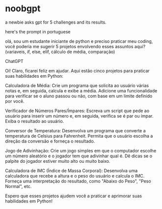 # noobgpt
a newbie asks gpt for 5 challenges and its results.

here's the prompt in portuguese





olá, sou um estudante iniciante de python e preciso praticar meu coding, você poderia me sugerir 5 projetos envolvendo esses assuntos aqui? (variaveis, if, else, elif, cálculo de média, comparação)



ChatGPT

Oi! Claro, ficarei feliz em ajudar. Aqui estão cinco projetos para praticar suas habilidades em Python:

Calculadora de Média:
Crie um programa que solicita ao usuário várias notas e, em seguida, calcula e exibe a média. Adicione uma funcionalidade para verificar se o aluno passou ou não, com base em um limite definido por você.

Verificador de Números Pares/Ímpares:
Escreva um script que pede ao usuário para inserir um número e, em seguida, verifica se é par ou ímpar. Exiba o resultado ao usuário.

Conversor de Temperatura:
Desenvolva um programa que converte a temperatura de Celsius para Fahrenheit. Permita que o usuário escolha a direção da conversão e forneça o resultado.

Jogo de Adivinhação:
Crie um jogo simples em que o computador escolhe um número aleatório e o jogador tem que adivinhar qual é. Dê dicas se o palpite do jogador estiver muito alto ou muito baixo.

Calculadora de IMC (Índice de Massa Corporal):
Desenvolva uma calculadora que recebe a altura e o peso do usuário e calcula o IMC. Forneça uma interpretação do resultado, como "Abaixo do Peso", "Peso Normal", etc.

Espero que esses projetos ajudem você a praticar e aprimorar suas habilidades em Python!
